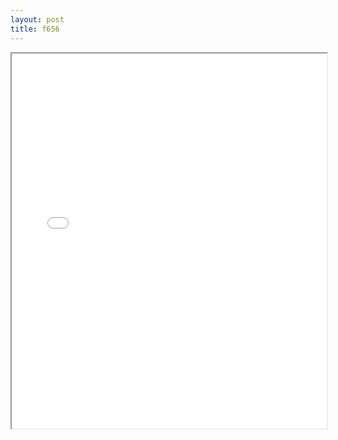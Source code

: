 ```yaml
---
layout: post
title: f656
---
```


<div class="pdf-container">
<iframe src="ea/assets/pdfs/f656.pdf" height="600" width="100%" allowFullScreen="true"></iframe>
</div>

